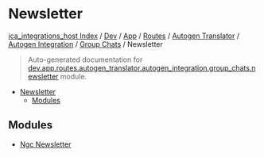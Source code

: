 # Newsletter

[ica_integrations_host Index](../../../../../../../README.md#ica_integrations_host-index) / [Dev](../../../../../../index.md#dev) / [App](../../../../../index.md#app) / [Routes](../../../../index.md#routes) / [Autogen Translator](../../../index.md#autogen-translator) / [Autogen Integration](../../index.md#autogen-integration) / [Group Chats](../index.md#group-chats) / Newsletter

> Auto-generated documentation for [dev.app.routes.autogen_translator.autogen_integration.group_chats.newsletter](https://github.com/destiny/ica_integrations_host/blob/main/dev/app/routes/autogen_translator/autogen_integration/group_chats/newsletter/__init__.py) module.

- [Newsletter](#newsletter)
  - [Modules](#modules)

## Modules

- [Ngc Newsletter](./ngc_newsletter.md)
